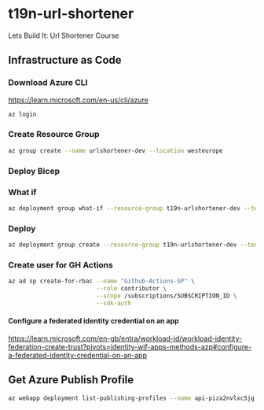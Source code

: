 # t19n-url-shortener

Lets Build It: Url Shortener Course

## Infrastructure as Code

### Download Azure CLI

https://learn.microsoft.com/en-us/cli/azure

```bash
az login
```

### Create Resource Group

```bash
az group create --name urlshortener-dev --location westeurope
```

### Deploy Bicep

### What if

```bash
az deployment group what-if --resource-group t19n-urlshortener-dev --template-file infrastructure/main.bicep
```

### Deploy

```bash
az deployment group create --resource-group t19n-urlshortener-dev --template-file infrastructure/main.bicep
```

### Create user for GH Actions

```bash
az ad sp create-for-rbac --name "Github-Actions-SP" \
                         --role contributor \
                         --scope /subscriptions/SUBSCRIPTION_ID \
                         --sdk-auth
```

#### Configure a federated identity credential on an app

https://learn.microsoft.com/en-gb/entra/workload-id/workload-identity-federation-create-trust?pivots=identity-wif-apps-methods-azp#configure-a-federated-identity-credential-on-an-app

## Get Azure Publish Profile

```bash
az webapp deployment list-publishing-profiles --name api-piza2nvlxc5jg --resource-group t19n-urlshortener-dev --xml
```

